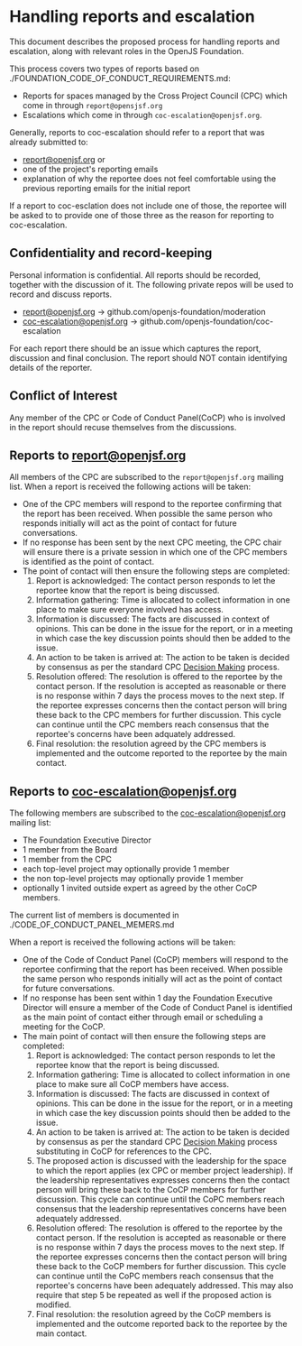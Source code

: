 # Handling reports and escalation
This document describes the proposed process for handling reports and escalation, along with relevant roles in the OpenJS Foundation.

This process covers two types of reports based on ./FOUNDATION_CODE_OF_CONDUCT_REQUIREMENTS.md:

* Reports for spaces managed by the Cross Project Council (CPC) which come in through `report@opensjsf.org`
* Escalations which come in through `coc-escalation@openjsf.org`.   

Generally, reports to coc-escalation should refer to a report that was already submitted to:

* report@openjsf.org or
* one of the project's reporting emails 
* explanation of why the reportee does not feel comfortable using the previous reporting emails for the initial report

If a report to coc-esclation does not include one of those, the reportee will be asked to to provide one of those three as the 
reason for reporting to coc-escalation.

## Confidentiality and record-keeping
Personal information is confidential. All reports should be recorded, together with the discussion of it. The following private repos will be used to record and discuss reports.

* report@openjsf.org -> github.com/openjs-foundation/moderation
* coc-escalation@openjsf.org -> github.com/openjs-foundation/coc-escalation

For each report there should be an issue which captures the report, discussion and final conclusion.  The report should NOT contain identifying details of the reporter.

## Conflict of Interest

Any member of the CPC or Code of Conduct Panel(CoCP) who is involved in the report should recuse themselves from the discussions.

## Reports to report@openjsf.org

All members of the CPC are subscribed to the `report@openjsf.org` mailing list.  When a report is received the following actions will be taken:
   * One of the CPC members will respond to the reportee confirming that the report has been received. When possible the same person
     who responds initially will act as the point of contact for future conversations.
   * If no response has been sent by the next CPC meeting, the CPC chair will ensure there is a private session in which one of the
     CPC members is identified as the point of contact.
   * The point of contact will then ensure the following steps are completed:
     1. Report is acknowledged: The contact person responds to let the reportee know that the report is being discussed.
     2. Information gathering: Time is allocated to collect information in one place to make sure everyone involved has access.
     3. Information is discussed: The facts are discussed in context of opinions. This can be done in the issue for the report, or
        in a meeting in which case the key discussion points should then be added to the issue.
     4. An action to be taken is arrived at: The action to be taken is decided by consensus as per the standard CPC
        [Decision Making](https://github.com/openjs-foundation/cross-project-council/blob/master/CPC-CHARTER.md#section-9-decision-making) process.
     5. Resolution offered: The resolution is offered to the reportee by the contact person. If the resolution is accepted as
        reasonable or there is no response within 7 days the process moves to the next step. If the reportee expresses concerns then the
        contact person will bring these back to the CPC members for further discussion. This cycle can continue until the 
        CPC members reach consensus that the reportee's concerns have been adquately addressed.
     6. Final resolution: the resolution agreed by the CPC members is implemented and the outcome reported to the reportee by
        the main contact.
        
## Reports to coc-escalation@openjsf.org

The following members are subscribed to the coc-escalation@openjsf.org mailing list:

* The Foundation Executive Director 
* 1 member from the Board
* 1 member from the CPC
* each top-level project may optionally provide 1 member
* the non top-level projects may optionally provide 1 member
* optionally 1 invited outside expert as agreed by the other CoCP members.

The current list of members is documented in ./CODE_OF_CONDUCT_PANEL_MEMERS.md
     
When a report is received the following actions will be taken:

  * One of the Code of Conduct Panel (CoCP) members will respond to the reportee confirming that the report has been received.
    When possible the same person who responds initially will act as the point of contact for future conversations.
  * If no response has been sent within 1 day the Foundation Executive Director will ensure a member of the Code of Conduct
    Panel is identified as the main point of contact either through email or scheduling a meeting for the CoCP.
  * The main point of contact will then ensure the following steps are completed:
     1. Report is acknowledged: The contact person responds to let the reportee know that the report is being discussed.
     2. Information gathering: Time is allocated to collect information in one place to make sure all CoCP members have access.
     3. Information is discussed: The facts are discussed in context of opinions. This can be done in the issue for the report, or
        in a meeting in which case the key discussion points should then be added to the issue.
     4. An action to be taken is arrived at: The action to be taken is decided by consensus as per the standard CPC
        [Decision Making](https://github.com/openjs-foundation/cross-project-council/blob/master/CPC-CHARTER.md#section-9-decision-making) process substituting in CoCP for references to the CPC.
     5. The proposed action is discussed with the leadership for the space to which the report applies (ex CPC or member
        project leadership). If the leadership representatives expresses concerns then the
        contact person will bring these back to the CoCP members for further discussion.  This cycle can continue  until the 
        CoPC members reach consensus that the leadership representatives concerns have been adequately addressed.
     6. Resolution offered: The resolution is offered to the reportee by the contact person. If the resolution is accepted as
        reasonable or there is no response within 7 days the process moves to the next step.  If the reportee expresses concerns then the
        contact person will bring these back to the CoCP members for further discussion. This cycle can continue until the 
        CoPC members reach consensus that the reportee's concerns have been adequately addressed. This may also require that
        step 5 be repeated as well if the proposed action is modified.
     6. Final resolution: the resolution agreed by the CoCP members is implemented and the outcome reported back to the reportee by
        the main contact.
      
